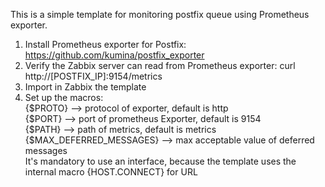 This is a simple template for monitoring postfix queue using Prometheus exporter.
1) Install Prometheus exporter for Postfix: https://github.com/kumina/postfix_exporter
2) Verify the Zabbix server can read from Prometheus exporter: curl http://[POSTFIX_IP]:9154/metrics
3) Import in Zabbix the template
4) Set up the macros:<br>{$PROTO} --> protocol of exporter, default is http<br>{$PORT} --> port of prometheus Exporter, default is 9154<br>               {$PATH} --> path of metrics, default is metrics<br>{$MAX_DEFERRED_MESSAGES} --> max acceptable value of deferred messages<br>It's mandatory to use an interface, because the template uses the internal macro {HOST.CONNECT} for URL
